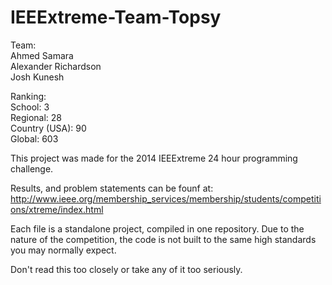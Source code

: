 IEEExtreme-Team-Topsy
=====================
Team:  
Ahmed Samara  
Alexander Richardson  
Josh Kunesh  

Ranking:  
School: 3  
Regional: 28  
Country (USA): 90  
Global: 603  

This project was made for the 2014 IEEExtreme 24 hour programming challenge.

Results, and problem statements can be founf at: http://www.ieee.org/membership_services/membership/students/competitions/xtreme/index.html

Each file is a standalone project, compiled in one repository.
Due to the nature of the competition, the code is not built to the same high standards you may normally expect.



Don't read this too closely or take any of it too seriously.
